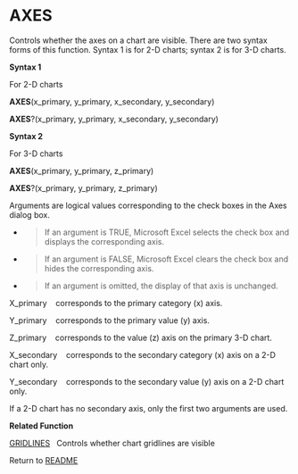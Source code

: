 # AXES

Controls whether the axes on a chart are visible. There are two syntax
forms of this function. Syntax 1 is for 2-D charts; syntax 2 is for 3-D
charts.

**Syntax 1**

For 2-D charts

**AXES**(x\_primary, y\_primary, x\_secondary, y\_secondary)

**AXES**?(x\_primary, y\_primary, x\_secondary, y\_secondary)

**Syntax 2**

For 3-D charts

**AXES**(x\_primary, y\_primary, z\_primary)

**AXES**?(x\_primary, y\_primary, z\_primary)

Arguments are logical values corresponding to the check boxes in the
Axes dialog box.

  - > If an argument is TRUE, Microsoft Excel selects the check box and
    > displays the corresponding axis.

  - > If an argument is FALSE, Microsoft Excel clears the check box and
    > hides the corresponding axis.

  - > If an argument is omitted, the display of that axis is unchanged.


X\_primary&nbsp;&nbsp;&nbsp;&nbsp;corresponds to the primary category
(x) axis.

Y\_primary&nbsp;&nbsp;&nbsp;&nbsp;corresponds to the primary value (y)
axis.

Z\_primary&nbsp;&nbsp;&nbsp;&nbsp;corresponds to the value (z) axis on
the primary 3-D chart.

X\_secondary&nbsp;&nbsp;&nbsp;&nbsp;corresponds to the secondary
category (x) axis on a 2-D chart only.

Y\_secondary&nbsp;&nbsp;&nbsp;&nbsp;corresponds to the secondary value
(y) axis on a 2-D chart only.

If a 2-D chart has no secondary axis, only the first two arguments are
used.

**Related Function**

[GRIDLINES](GRIDLINES.md)&nbsp;&nbsp;&nbsp;Controls whether chart gridlines are visible



Return to [README](README.md)

